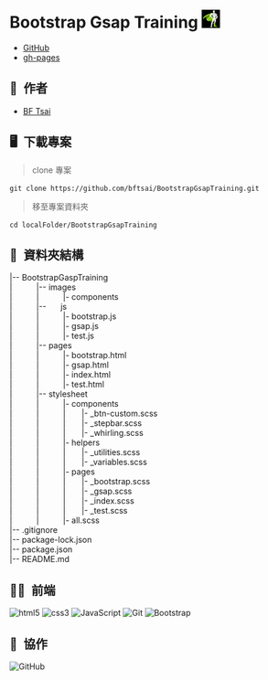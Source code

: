 # Bootstrap Gsap Training ![Alt text](images/gsap-icon.png)  

* [GitHub](https://github.com/bftsai/BootstrapGsapTraining)  
* [gh-pages](https://bftsai.github.io/BootstrapGsapTraining/pages/index.html)  

## 🕺&ensp;作者
  - [BF Tsai](https://github.com/bftsai)  

## 🖥&ensp;下載專案
> clone 專案  
```
git clone https://github.com/bftsai/BootstrapGsapTraining.git   
```

> 移至專案資料夾  
```
cd localFolder/BootstrapGsapTraining  
```

## 📂&ensp;資料夾結構
|-- BootstrapGaspTraining  
|&emsp;&emsp;&emsp;|-- images  
|&emsp;&emsp;&emsp;|&emsp;&emsp;&emsp;|- components  
|&emsp;&emsp;&emsp;|-- &emsp;&ensp;js  
|&emsp;&emsp;&emsp;|&emsp;&emsp;&emsp;|- bootstrap.js  
|&emsp;&emsp;&emsp;|&emsp;&emsp;&emsp;|- gsap.js  
|&emsp;&emsp;&emsp;|&emsp;&emsp;&emsp;|- test.js  
|&emsp;&emsp;&emsp;|-- pages  
|&emsp;&emsp;&emsp;|&emsp;&emsp;&emsp;|- bootstrap.html  
|&emsp;&emsp;&emsp;|&emsp;&emsp;&emsp;|- gsap.html  
|&emsp;&emsp;&emsp;|&emsp;&emsp;&emsp;|- index.html  
|&emsp;&emsp;&emsp;|&emsp;&emsp;&emsp;|- test.html  
|&emsp;&emsp;&emsp;|-- stylesheet  
|&emsp;&emsp;&emsp;|&emsp;&emsp;&emsp;|- components  
|&emsp;&emsp;&emsp;|&emsp;&emsp;&emsp;|&emsp;&emsp;|- _btn-custom.scss  
|&emsp;&emsp;&emsp;|&emsp;&emsp;&emsp;|&emsp;&emsp;|- _stepbar.scss  
|&emsp;&emsp;&emsp;|&emsp;&emsp;&emsp;|&emsp;&emsp;|- _whirling.scss  
|&emsp;&emsp;&emsp;|&emsp;&emsp;&emsp;|- helpers  
|&emsp;&emsp;&emsp;|&emsp;&emsp;&emsp;|&emsp;&emsp;|- _utilities.scss  
|&emsp;&emsp;&emsp;|&emsp;&emsp;&emsp;|&emsp;&emsp;|- _variables.scss  
|&emsp;&emsp;&emsp;|&emsp;&emsp;&emsp;|- pages  
|&emsp;&emsp;&emsp;|&emsp;&emsp;&emsp;|&emsp;&emsp;|- _bootstrap.scss  
|&emsp;&emsp;&emsp;|&emsp;&emsp;&emsp;|&emsp;&emsp;|- _gsap.scss  
|&emsp;&emsp;&emsp;|&emsp;&emsp;&emsp;|&emsp;&emsp;|- _index.scss  
|&emsp;&emsp;&emsp;|&emsp;&emsp;&emsp;|&emsp;&emsp;|- _test.scss  
|&emsp;&emsp;&emsp;|&emsp;&emsp;&emsp;|- all.scss  
|-- .gitignore  
|-- package-lock.json  
|-- package.json  
|-- README.md  

## 🧑‍💻&ensp;前端
![html5](https://camo.githubusercontent.com/49fbb99f92674cc6825349b154b65aaf4064aec465d61e8e1f9fb99da3d922a1/68747470733a2f2f696d672e736869656c64732e696f2f62616467652f68746d6c352d2532334533344632362e7376673f7374796c653d666f722d7468652d6261646765266c6f676f3d68746d6c35266c6f676f436f6c6f723d7768697465)
![css3](https://camo.githubusercontent.com/e6b67b27998fca3bccf4c0ee479fc8f9de09d91f389cccfbe6cb1e29c10cfbd7/68747470733a2f2f696d672e736869656c64732e696f2f62616467652f637373332d2532333135373242362e7376673f7374796c653d666f722d7468652d6261646765266c6f676f3d63737333266c6f676f436f6c6f723d7768697465)
![JavaScript](https://img.shields.io/badge/javascript-%23323330.svg?style=for-the-badge&logo=javascript&logoColor=%23F7DF1E)
![Git](https://img.shields.io/badge/git-%23F05033.svg?style=for-the-badge&logo=git&logoColor=white)
![Bootstrap](https://img.shields.io/badge/bootstrap-%238511FA.svg?style=for-the-badge&logo=bootstrap&logoColor=white)    

## 🤝&ensp;協作  
![GitHub](https://img.shields.io/badge/github-%23121011.svg?style=for-the-badge&logo=github&logoColor=white)  







